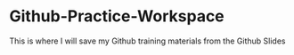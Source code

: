 # Github-Practice-Workspace
This is where I will save my Github training materials from the Github Slides

